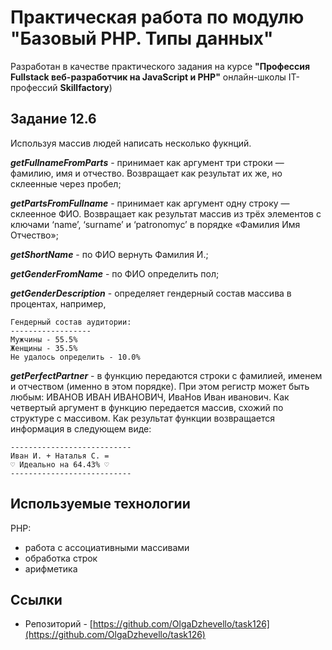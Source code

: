 # Практическая работа по модулю "Базовый PHP. Типы данных"

Разработан в качестве практического задания на курсе **"Профессия Fullstack веб-разработчик на JavaScript и PHP"** oнлайн-школы IT-профессий **Skillfactory**)

## Задание 12.6 

Используя массив людей написать несколько фукнций.

***getFullnameFromParts*** -  принимает как аргумент три строки — фамилию, имя и отчество. Возвращает как результат их же, но склеенные через пробел;

***getPartsFromFullname*** - принимает как аргумент одну строку — склеенное ФИО. Возвращает как результат массив из трёх элементов с ключами ‘name’, ‘surname’ и ‘patronomyc’ в порядке «Фамилия Имя Отчество»;

***getShortName*** - по ФИО вернуть Фамилия И.;

***getGenderFromName*** - по ФИО определить пол;

***getGenderDescription*** - определяет гендерный состав массива в процентах, например,


```
Гендерный состав аудитории:
------------------
Мужчины - 55.5%
Женщины - 35.5%
Не удалось определить - 10.0%
```

***getPerfectPartner*** - в функцию передаются строки с фамилией, именем и отчеством (именно в этом порядке). При этом регистр может быть любым: ИВАНОВ ИВАН ИВАНОВИЧ, ИваНов Иван иванович. Как четвертый аргумент в функцию передается массив, схожий по структуре с массивом. 
Как результат функции возвращается информация в следующем виде:
```
---------------------------
Иван И. + Наталья С. = 
♡ Идеально на 64.43% ♡
---------------------------
```

## Используемые технологии

PHP:
* работа с ассоциативными массивами
* обработка строк
* арифметика


## Ссылки

* Репозиторий - [https://github.com/OlgaDzhevello/task126](https://github.com/OlgaDzhevello/task126)
